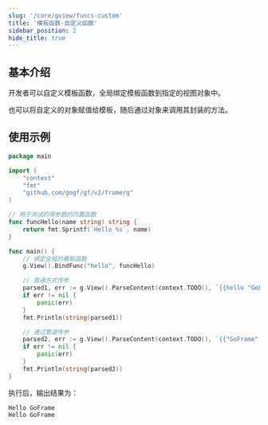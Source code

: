```yaml
---
slug: '/core/gview/funcs-custom'
title: '模板函数-自定义函数'
sidebar_position: 2
hide_title: true
---
```


## 基本介绍

开发者可以自定义模板函数，全局绑定模板函数到指定的视图对象中。

也可以将自定义的对象赋值给模板，随后通过对象来调用其封装的方法。

## 使用示例

```go
package main

import (
    "context"
    "fmt"
    "github.com/gogf/gf/v2/frame/g"
)

// 用于测试的带参数的内置函数
func funcHello(name string) string {
    return fmt.Sprintf(`Hello %s`, name)
}

func main() {
    // 绑定全局的模板函数
    g.View().BindFunc("hello", funcHello)

    // 普通方式传参
    parsed1, err := g.View().ParseContent(context.TODO(), `{{hello "GoFrame"}}`, nil)
    if err != nil {
        panic(err)
    }
    fmt.Println(string(parsed1))

    // 通过管道传参
    parsed2, err := g.View().ParseContent(context.TODO(), `{{"GoFrame" | hello}}`, nil)
    if err != nil {
        panic(err)
    }
    fmt.Println(string(parsed2))
}
```

执行后，输出结果为：

```
Hello GoFrame
Hello GoFrame
```